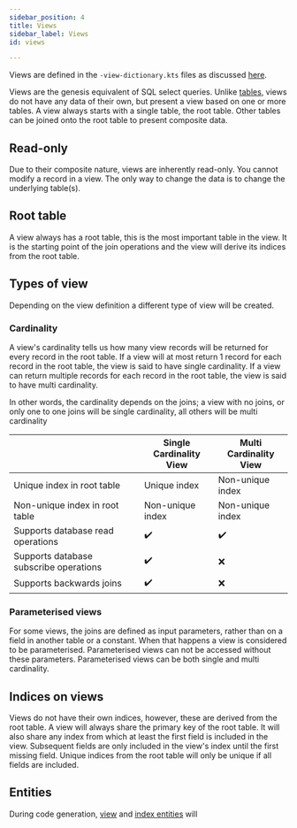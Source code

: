 ```yaml
---
sidebar_position: 4
title: Views
sidebar_label: Views
id: views

---
```


Views are defined in the `-view-dictionary.kts` files as discussed 
[here](/creating-applications/defining-your-application/data-model/views/views-define/).

Views are the genesis equivalent of SQL select queries. Unlike [tables](../tables), views do not have any data of 
their own, but present a view based on one or more tables. A view always starts with a single table, the root table.
Other tables can be joined onto the root table to present composite data. 

## Read-only

Due to their composite nature, views are inherently read-only. You cannot modify a record in a view. The only way
to change the data is to change the underlying table(s). 

## Root table

A view always has a root table, this is the most important table in the view. It is the starting point of the join
operations and the view will derive its indices from the root table.

## Types of view

Depending on the view definition a different type of view will be created.

### Cardinality

A view's cardinality tells us how many view records will be returned for every record in the root table. If a view will 
at most return 1 record for each record in the root table, the view is said to have single cardinality. If a view can 
return multiple records for each record in the root table, the view is said to have multi cardinality. 

In other words, the cardinality depends on the joins; a view with no joins, or only one to one joins will be single 
cardinality, all others will be multi cardinality

|                                        | Single Cardinality <br/>  View | Multi Cardinality<br/> View |
|----------------------------------------|--------------------------------|-----------------------------|
| Unique index in root table             | Unique index                   | Non-unique index            |
| Non-unique index in root table         | Non-unique index               | Non-unique index            |
| Supports database read operations      | ✔️                             | ✔️                          |
| Supports database subscribe operations | ✔️                             | ❌                           |
| Supports backwards joins               | ✔️                             | ❌                           |

### Parameterised views

For some views, the joins are defined as input parameters, rather than on a field in another table or a constant. When 
that happens a view is considered to be parameterised. Parameterised views can not be accessed without these parameters.
Parameterised views can be both single and multi cardinality.

## Indices on views

Views do not have their own indices, however, these are derived from the root table. A view will always share the 
primary key of the root table. It will also share any index from which at least the first field is included in the 
view. Subsequent fields are only included in the view's index until the first missing field. Unique indices from the 
root table will only be unique if all fields are included.

## Entities

During code generation, [view](../../../how-to/data-types/views) and [index entities](../../../how-to/data-types/indices) will
 